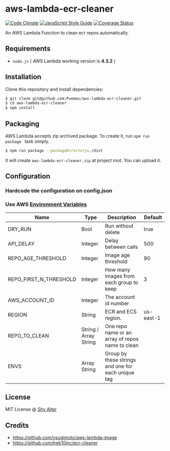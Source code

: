 # aws-lambda-ecr-cleaner

[![Code Climate](https://codeclimate.com/github/puemos/aws-lambda-ecr-cleaner/badges/gpa.svg)](https://codeclimate.com/github/puemos/aws-lambda-ecr-cleaner)
[![JavaScript Style Guide](https://img.shields.io/badge/code_style-standard-brightgreen.svg)](https://standardjs.com)
[![Coverage Status](https://coveralls.io/repos/github/puemos/aws-lambda-ecr-cleaner/badge.svg?branch=master)](https://coveralls.io/github/puemos/aws-lambda-ecr-cleaner?branch=master)

An AWS Lambda Function to clean ecr repos automatically. 

## Requirements

- `node.js` ( AWS Lambda working version is **4.3.2** )

## Installation

Clone this repository and install dependencies:

```bash
$ git clone git@github.com:Puemos/aws-lambda-ecr-cleaner.git
$ cd aws-lambda-ecr-cleaner
$ npm install
```

## Packaging

AWS Lambda accepts zip archived package. To create it, run `npm run package ` task simply.

```bash
$ npm run package --packageDirectory=./dist
```

It will create `aws-lambda-ecr-cleaner.zip` at project root. You can upload it.

## Configuration

### Hardcode the configuration on config.json


### Use AWS [Environment Variables](http://docs.aws.amazon.com/lambda/latest/dg/env_variables.html)


| Name                   | Type                  | Description                                        | Default   |
|------------------------|-----------------------|----------------------------------------------------|-----------|
| DRY_RUN                | Bool                  | Run without delete                                 | true      |
| API_DELAY              | Integer               | Delay between calls                                | 500       |
| REPO_AGE_THRESHOLD     | Integer               | Image age threshold                                | 90        |
| REPO_FIRST_N_THRESHOLD | Integer               | How many images from each group to keep            | 3         |
| AWS_ACCOUNT_ID         | Integer               | The account id number                              |           |
| REGION                 | String                | ECR and ECS region.                                | us-east-1 |
| REPO_TO_CLEAN          | String / Array String | One repo name or an array of repos name to clean   |           |
| ENVS                   | Array String          | Group by these strings and one for each unique tag |           |

## License

MIT License @ [Shy Alter](https://github.com/puemos/)


## Credits

- https://github.com/ysugimoto/aws-lambda-image
- https://github.com/trek10inc/ecr-cleaner
